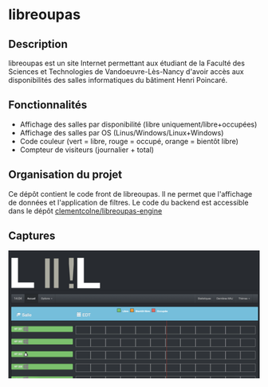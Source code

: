 # libreoupas

## Description
libreoupas est un site Internet permettant aux étudiant de la Faculté des Sciences et Technologies de Vandoeuvre-Lès-Nancy d'avoir accès aux disponibilités 
des salles informatiques du bâtiment Henri Poincaré.

## Fonctionnalités
- Affichage des salles par disponibilité (libre uniquement/libre+occupées)
- Affichage des salles par OS (Linus/Windows/Linux+Windows)
- Code couleur (vert = libre, rouge = occupé, orange = bientôt libre)
- Compteur de visiteurs (journalier + total)

## Organisation du projet
Ce dépôt contient le code front de libreoupas. Il ne permet que l'affichage de données et l'application de filtres.
Le code du backend est accessible dans le dépôt [clementcolne/libreoupas-engine](https://github.com/clementcolne/libreoupas-engine)

## Captures
![](https://github.com/clementcolne/libreoupas-front/blob/master/libreoupas.png)
